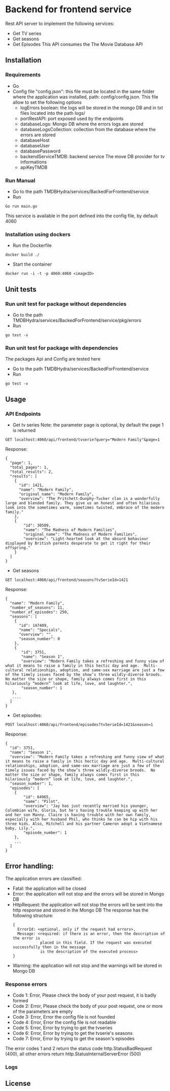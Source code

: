 # Backend for frontend service
Rest API server to implement the following services:
* Get TV series
* Get seasons
* Get Episodes
This API consumes the The Movie Database API

## Installation
### Requirements
* Go
* Config file "config.json": this file must be located in the same folder where
the application was installed, path: config/config.json.
This file allow to set the following options
  * logErrors boolean: the logs will be stored in the mongo DB and in txt files
  located into the path logs/
  * portRestAPI: port exposed used by the endpoints
  * databaseLogs: Mongo DB where the errors logs are stored
  * databaseLogsCollection: collection from the database where the errors are stored
  * databaseHost
  * databaseUser
  * databasePassword
  * backendServiceTMDB: backend service The move DB provider for tv informations
  * apiKeyTMDB

### Run Manual
* Go to the path TMDBHydra/services/BackedForFrontend/service
* Run
```
Go run main.go
```
This service is available in the port defined into the config file, by default
4060

### Installation using dockers
* Run the Dockerfile
```
docker build ./
```
* Start the container
```
docker run -i -t -p 4060:4060 <imageID>
```

## Unit tests
### Run unit test for package without dependencies
* Go to the path TMDBHydra/services/BackedForFrontend/service/pkg/errors
* Run
```
go test -v
```

### Run unit test for package with dependencies
The packages Api and Config are tested here
* Go to the path TMDBHydra/services/BackedForFrontend/service
* Run
```
go test -v
```

## Usage
### API Endpoints
* Get tv series
Note: the parameter page is optional, by default the page 1 is returned
```
GET localhost:4060/api/frontend/tvserie?query="Modern Family"&page=1
```
Response:
```
{
  "page": 1,
  "total_pages": 1,
  "total_results": 2,
  "results": [
    {
      "id": 1421,
      "name": "Modern Family",
      "original_name": "Modern Family",
      "overview": "The Pritchett-Dunphy-Tucker clan is a wonderfully large and blended family. They give us an honest and often hilarious look into the sometimes warm, sometimes twisted, embrace of the modern family."
    },
    {
        "id": 30509,
        "name": "The Madness of Modern Families",
        "original_name": "The Madness of Modern Families",
        "overview": "Light-hearted look at the absurd behaviour displayed by British parents desperate to get it right for their offspring."
    }
  ]
}
```

* Get seasons
```
GET localhost:4060/api/frontend/seasons?tvSerieId=1421
```
Response:
```
{
  "name": "Modern Family",
  "number_of_seasons": 11,
  "number_of_episodes": 250,
  "seasons": [
    {
      "id": 147409,
      "name": "Specials",
      "overview": "",
      "season_number": 0
    },
    {
       "id": 3751,
       "name": "Season 1",
       "overview": "Modern Family takes a refreshing and funny view of what it means to raise a family in this hectic day and age.  Multi-cultural relationships, adoption, and same-sex marriage are just a few of the timely issues faced by the show’s three wildly-diverse broods.  No matter the size or shape, family always comes first in this hilariously “modern” look at life, love, and laughter.",
       "season_number": 1
   },
   ....
  ]
}
```

* Get episodes:
```
POST localhost:4060/api/frontend/episodes?tvSerieId=1421&season=1
```
Response:
```
{
  "id": 3751,
  "name": "Season 1",
  "overview": "Modern Family takes a refreshing and funny view of what it means to raise a family in this hectic day and age.  Multi-cultural relationships, adoption, and same-sex marriage are just a few of the timely issues faced by the show’s three wildly-diverse broods.  No matter the size or shape, family always comes first in this hilariously “modern” look at life, love, and laughter.",
  "season_number": 1,
  "episodes": [
    {
        "id": 64965,
        "name": "Pilot",
        "overview": "Jay has just recently married his younger, Colombian wife, Gloria, but he's having trouble keeping up with her and her son Manny. Claire is having trouble with her own family, especially with her husband Phil, who thinks he can be hip with his three kids. Also, Mitchell and his partner Cameron adopt a Vietnamese baby, Lily.",
        "episode_number": 1
    },
    ...
  ]
}
```

## Error handling:
The application errors are classified:
* Fatal: the application will be closed
* Error: the application will not stop and the errors will be stored in Mongo DB
* HttpRequest: the application will not stop the errors will be sent into the
  http response and stored in the Mongo DB
  The response has the following structure:
  ```
  {
    ErrorId: <optional, only if the request had errors>,
    Message: <required: if there is an error, then the description of the error is
              placed in this field. If the request was executed successfully then in the message
              is the description of the executed process>
  }
  ```
* Warning: the application will not stop and the warnings will be stored in Mongo DB

### Response errors
* Code 1: Error, Please check the body of your post request, it is badly formed
* Code 2: Error, Please check the body of your post request, one or more of the parameters
are empty
* Code 3: Error, Error the config file is not founded
* Code 4: Error, Error the config file is not readable
* Code 5: Error, Error by trying to get the tvseries
* Code 6: Error, Error by trying to get the tvserie's seasons
* Code 7: Error, Error by trying to get the season's episodes

The error codes 1 and 2 return the status code http.StatusBadRequest (400), all
other errors return http.StatusInternalServerError (500)

### Logs
## License
